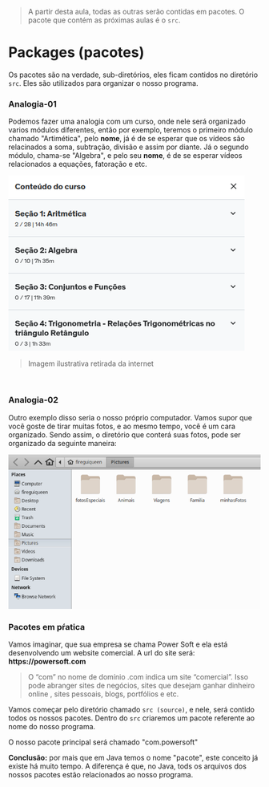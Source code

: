 > A partir desta aula, todas as outras serão contidas em pacotes. O pacote que contém as próximas aulas é o `src`. 

# Packages (pacotes)
Os pacotes são na verdade, sub-diretórios, eles ficam contidos no diretório `src`. Eles são 
utilizados para organizar o nosso programa. 

### Analogia-01
Podemos fazer uma analogia com um curso, onde nele será organizado varios módulos diferentes, então por exemplo,
teremos o primeiro módulo chamado "Artimética", pelo __nome__, já é de se esperar que os vídeos são relacinados a soma, subtração, divisão e assim por diante.
Já o segundo módulo, chama-se "Algebra", e pelo seu __nome__, é de se esperar vídeos relacionados a equações, fatoração e etc.

![analogia-01](./others/explicacaoPackges.png)
> Imagem ilustrativa retirada da internet

<br>

### Analogia-02
Outro exemplo disso seria o nosso próprio computador. Vamos supor que você goste de tirar muitas
fotos, e ao mesmo tempo, você é um cara organizado. Sendo assim, o diretório que conterá suas fotos, pode ser
organizado da seguinte maneira:

![analogia-02](./others/img.png)

### Pacotes em pŕatica
Vamos imaginar, que sua empresa se chama Power Soft e ela está desenvolvendo um website comercial.
A url do site será: __https://powersoft.com__ 
> O “com” no nome de domínio .com indica um site “comercial”. Isso pode abranger sites de negócios, sites que desejam ganhar dinheiro online , sites pessoais, blogs, portfólios e etc.

Vamos começar pelo diretório chamado `src (source)`, e nele, será contido todos os nossos pacotes. 
Dentro do `src` criaremos um pacote referente ao nome do nosso programa. 

O nosso pacote principal será chamado "com.powersoft"



__Conclusão:__ por mais que em Java temos o nome "pacote", este conceito já existe há muito tempo.
A diferença é que, no Java, tods os arquivos dos nossos pacotes estão relacionados ao nosso programa.


